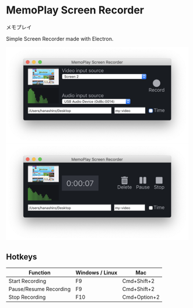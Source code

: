 # MemoPlay Screen Recorder
メモプレイ

Simple Screen Recorder made with Electron.

<img src="./img/memoplay-screen.png" width="500" alt="MemoPlay Screen">

<img src="./img/memoplay-screen-recording.png" width="500" alt="MemoPlay Screen - Recording">


## Hotkeys
| Function | Windows / Linux | Mac |
| ------ | ------ |  ------ | 
| Start Recording | F9  | Cmd+Shift+2 |
| Pause/Resume Recording | F9  | Cmd+Shift+2 |
| Stop Recording | F10  | Cmd+Option+2 |